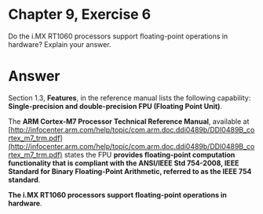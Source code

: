 # Chapter 9, Exercise 6

Do the i.MX RT1060 processors support floating-point operations in hardware? Explain your answer.

# Answer
Section 1.3, **Features**, in the reference manual lists the following capability: **Single-precision and double-precision FPU (Floating Point Unit)**.

The **ARM Cortex-M7 Processor Technical Reference Manual**, available at [http://infocenter.arm.com/help/topic/com.arm.doc.ddi0489b/DDI0489B_cortex_m7_trm.pdf](http://infocenter.arm.com/help/topic/com.arm.doc.ddi0489b/DDI0489B_cortex_m7_trm.pdf) states the FPU  **provides floating-point computation functionality that is compliant with the ANSI/IEEE Std 754-2008, IEEE Standard for Binary Floating-Point Arithmetic, referred to as the IEEE 754 standard**.

**The i.MX RT1060 processors support floating-point operations in hardware**.